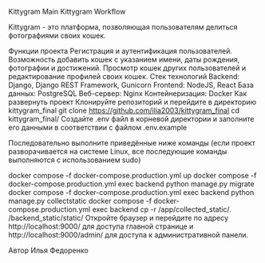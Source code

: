 Kittygram
Main Kittygram Workflow

Kittygram - это платформа, позволяющая пользователям делиться фотографиями своих кошек.

Функции проекта
Регистрация и аутентификация пользователей.
Возможность добавить кошек с указанием имени, даты рождения, фотографии и достижений.
Просмотр кошек других пользователей и редактирование профилей своих кошек.
Стек технологий
Backend: Django, Django REST Framework, Gunicorn
Frontend: NodeJS, React
База данных: PostgreSQL
Веб-сервер: Nginx
Контейнеризация: Docker
Как развернуть проект
Клонируйте репозиторий и перейдите в директорию kittygram_final
git clone https://github.com/ilia2003/kittygram_final
cd kittygram_final/
Создайте .env файл в корневой директории и заполните его данными в соответствии с файлом .env.example

Последовательно выполните приведённые ниже команды (если проект разворачивается на системе Linux, все последующие команды выполняются с использованием sudo)

docker compose -f docker-compose.production.yml up
docker compose -f docker-compose.production.yml exec backend python manage.py migrate
docker compose -f docker-compose.production.yml exec backend python manage.py collectstatic
docker compose -f docker-compose.production.yml exec backend cp -r /app/collected_static/. /backend_static/static/
Откройте браузер и перейдите по адресу http://localhost:9000/ для доступа главной странице и http://localhost:9000/admin/ для доступа к административной панели.

Автор
Илья Федоренко